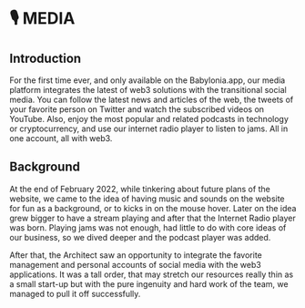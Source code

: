 # 🎙 MEDIA

## Introduction
For the first time ever, and only available on the Babylonia.app, our media platform integrates the latest of web3 solutions with the transitional social media. You can follow the latest news and articles of the web, the tweets of your favorite person on Twitter and watch the subscribed videos on YouTube. Also, enjoy the most popular and related podcasts in  technology or cryptocurrency, and use our internet radio player to listen to jams. All in one account, all with web3.


## Background

At the end of February 2022, while tinkering about future plans of the website, we came to the idea of having music and sounds on the website for fun as a background, or to kicks in on the mouse hover. Later on the idea grew bigger to have a stream playing and after that the Internet Radio player was born. Playing jams was not enough, had little to do with core ideas of our business, so we dived deeper and the podcast player was added.

After that, the Architect saw an opportunity to integrate the favorite management and personal accounts of social media with the web3 applications. It was a tall order, that may stretch our resources really thin as a small start-up but with the pure ingenuity and hard work of the team, we managed to pull it off successfully. 
